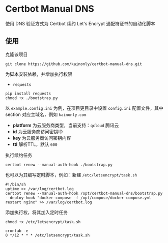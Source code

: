 # Certbot Manual DNS

使用 DNS 验证方式为 Certbot 续约 Let's Encrypt 通配符证书的自动化脚本 

## 使用

克隆该项目

```shell script
git clone https://github.com/kainonly/certbot-manual-dns.git
```

为脚本安装依赖，并增加执行权限

- `requests`

```shell script
pip install requests
chmod +x ./bootstrap.py
```

以 `example.config.ini` 为例，在项目更目录中设置 `config.ini` 配置文件，其中 section 对应主域名，例如 `kainonly.com`

- **platform** 为云服务商类型，当前支持：`qcloud` 腾讯云
- **id** 为云服务商访问密钥ID
- **key** 为云服务商访问密钥内容
- **ttl** 解析TTL，默认 `600`

执行续约任务

```shell script
certbot renew --manual-auth-hook ./bootstrap.py
```

也可以为其编写定时脚本，例如：新建 `/etc/letsencrypt/task.sh`

```shell script
#!/bin/sh
uptime >> /var/log/certbot.log
certbot renew --manual-auth-hook /opt/certbot-manual-dns/bootstrap.py --deploy-hook "docker-compose -f /opt/compose/docker-compose.yml restart nginx" >> /var/log/certbot.log
```

添加执行权，将其加入定时任务

```shell script
chmod +x /etc/letsencrypt/task.sh

crontab -e
0 */12 * * * /etc/letsencrypt/task.sh
```